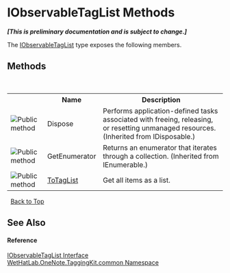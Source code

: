 # IObservableTagList Methods
 _**\[This is preliminary documentation and is subject to change.\]**_

The <a href="fb487ff1-fbf8-ea29-6366-951b7aae835b.md">IObservableTagList</a> type exposes the following members.


## Methods
&nbsp;<table><tr><th></th><th>Name</th><th>Description</th></tr><tr><td>![Public method](media/pubmethod.gif "Public method")</td><td>Dispose</td><td>
Performs application-defined tasks associated with freeing, releasing, or resetting unmanaged resources.
 (Inherited from IDisposable.)</td></tr><tr><td>![Public method](media/pubmethod.gif "Public method")</td><td>GetEnumerator</td><td>
Returns an enumerator that iterates through a collection.
 (Inherited from IEnumerable.)</td></tr><tr><td>![Public method](media/pubmethod.gif "Public method")</td><td><a href="964e12bd-aa54-e40f-005b-cc491ee3ab8c.md">ToTagList</a></td><td>
Get all items as a list.</td></tr></table>&nbsp;
<a href="#iobservabletaglist-methods">Back to Top</a>

## See Also


#### Reference
<a href="fb487ff1-fbf8-ea29-6366-951b7aae835b.md">IObservableTagList Interface</a><br /><a href="bcdbab9c-63d1-48a4-6937-af53fb8d9a55.md">WetHatLab.OneNote.TaggingKit.common Namespace</a><br />